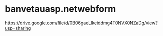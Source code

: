 # banvetauasp.netwebform

https://drive.google.com/file/d/0B06gaeLlkeiddmg4T0NVX0NZaDg/view?usp=sharing

